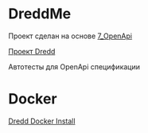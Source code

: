 # DreddMe

Проект сделан на основе [7_OpenApi](https://github.com/Bouncer77/OpenApi)

[Проект Dredd](https://dredd.org/en/latest/index.html)

Автотесты для OpenApi спецификации

# Docker

[Dredd Docker Install](https://dredd.org/en/latest/installation.html#docker-compose)
